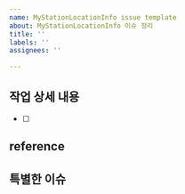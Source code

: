```yaml
---
name: MyStationLocationInfo issue template
about: MyStationLocationInfo 이슈 정리
title: ''
labels: ''
assignees: ''

---
```


## 

## 작업 상세 내용
- [ ]

## reference

## 특별한 이슈
